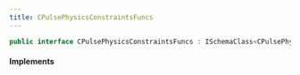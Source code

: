 ```yaml
---
title: CPulsePhysicsConstraintsFuncs
---
```


```csharp
public interface CPulsePhysicsConstraintsFuncs : ISchemaClass<CPulsePhysicsConstraintsFuncs>, ISchemaField, ISchemaClass, INativeHandle
```

#### Implements

